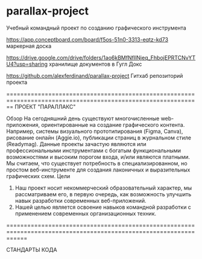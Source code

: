 # parallax-project
Учебный командный проект по созданию графического инструмента

https://app.conceptboard.com/board/f5os-51n0-3313-eqtz-kd73 маркерная доска

https://drive.google.com/drive/folders/1ao6kBMfNfIlNjeq_FhbojEPRTCNvYTU4?usp=sharing хранилище документов в Гугл Докс

https://github.com/alexferdinand/parallax-project Гитхаб репозиторий проекта

==============================================================================================================
ПРОЕКТ "ПАРАЛЛАКС"

Обзор
На сегодняшний день существуют многочисленные web-приложения, ориентированные на создание графического контента. Например, системы визуального прототипирования (Figma, Canva),  рисование онлайн (Aggie.io), публикации страниц в журнальном стиле (Readymag). Данные проекты зачастую являются или профессиональными инструментами с богатым функциональными возможностями и высоким порогом входа, и/или являются платными. 
Мы считаем, что существует потребность в специализированном, но простом веб-инструменте для создания лаконичных и выразительных графических схем. 
Цели
1. Наш проект носит некоммерческий образовательный характер, мы рассматриваем его,  в первую очередь, как возможность улучшить навык разработки современных веб-приложений. 
2. Нашей целью является освоение навыков командной разработки с применением современных организационных техник.


==================================================================================================================

СТАНДАРТЫ КОДА

